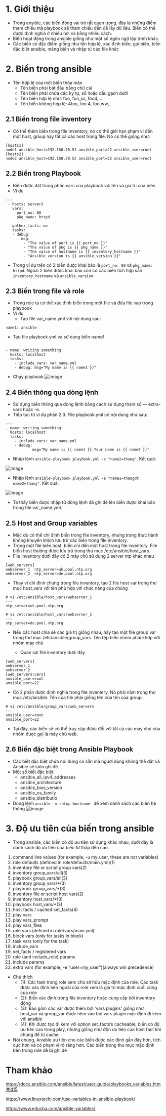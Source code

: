 # 1. Giới thiệu  
- Trong ansible, các biến đóng vai trò rất quan trọng, đây là những điểm tham chiếu mà playbook sẽ tham chiếu đến để lấy dữ liệu. Biến có thể được định nghĩa ở nhiều nơi và bằng nhiều cách. 
- Biến hoạt động trong ansible giống như một số ngôn ngữ lập trình khác.
- Các biến có đặc điểm giống như tên hợp lệ, xác định biến, gọi biến, biến đặc biệt ansible, mảng biến và nhập từ các file khác

# 2. Biến trong ansible 

- Tên hợp lệ của một biến thỏa mãn
  - Tên biến phải bắt đầu bằng chữ cái
  - Tên biến phải chứa các ký tự, số hoặc dấu gạch dưới
  - Tên biến hợp lệ như: foo, foo_ss, foo4,...
  - Tên biến không hợp lệ: 4foo, foo 4, foo.ww,...

## 2.1 Biến trong file inventory

- Có thể thêm biến trong file inventory, nó có thể giới hạn phạm vi đến một host, group hay tất cả các host trong file. Nó có thể giống như: 

```
[hosts1]
node1 ansible_host=192.168.70.51 ansible_port=22 ansible_user=root
[hosts2]
node2 ansible_host=192.168.70.52 ansible_port=22 ansible_user=root
```

## 2.2 Biến trong Playbook
- Biến được đặt trong phần vars của playbook với tên và giá trị của biên 
- Ví dụ  
```
---
 - hosts: server2
   vars:
     port_no: 80
     pkg_name: httpd

   gather_facts: no
   tasks:
   - debug:
       msg:
        - "The value of port is {{ port_no }}"
        - "The value of pkg is {{ pkg_name }}"
        - "The value of hostname is {{ inventory_hostname }}"
        - "Ansible version is {{ ansible_version }}"      
```

  - Trong ví dụ trên có 2 biến được khai báo là  `port_no: 80` và `pkg_name: httpd`. Ngoài 2 biến được khai báo còn có các biến tích hợp sẵn `inventory_hostname` và  `ansible_version`


## 2.3 Biến trong file và role 
- Trong role ta có thể xác định biến trong một file  và đứa file vào trong playbook 
- Ví dụ
  - Tạo file var_name.yml với nội dung sau:
```
name1: ansible
```
  - Tạo file playbook.yml và sử dụng biến name1.

```

- name: writing something
  hosts: localhost
  tasks:
    - include_vars: var_name.yml
    - debug: msg="My name is {{ name1 }}"

```

  - Chạy playbook 
  ![image](image/Screenshot_21.png)

## 2.4 Biến thông qua dòng lệnh  

- Sử dụng biến thông qua dòng lệnh bằng cách sử dụng tham số — extra-vars hoặc -e.
- Tiếp tục từ ví dụ phần 2.3. File playbook.yml có nội dung như sau: 
```
---
- name: writing something
  hosts: localhost
  tasks:
    - include_vars: var_name.yml
    - debug:
            msg="My name is {{ name1 }}.Your name is {{ name2 }}"
```
  - Nhập lệnh `ansible-playbook playbook.yml -e "name2=thang"`. Kết quả: 

  ![image](image/Screenshot_22.png)

  - Nhập lênh `ansible-playbook playbook.yml -e "name1=thangdt name2=thang"`. Kết quả:

  ![image](image/Screenshot_23.png)
  
  - Ta thấy biến được nhập từ dòng lệnh đã ghi đè lên biến được khai báo trong file var_name.yml. 

## 2.5 Host and Group variables

- Mặc dù có thể chỉ định biến trong file inventory, nhưng trong thực hành không khuyến khích lưu trữ các biến trong file inventory.
- Trong một file biến host, biến chỉ đến một host trong file inventory. File biến host thường được lưu trữ trong thư mục /etc/ansible/host_vars.
- File inventory dưới đây có 2 máy chủ sử dụng  2 server ntp khác nhau
```
[web_servers]
webserver_1  ntp_server=uk.pool.ntp.org
webserver_2  ntp_server=de.pool.ntp.org
```

- Thay vì chỉ định chúng trong file inventory, tạo 2 file host var trong thư mục host_vars với tên phù hợp với chức năng của chúng  
```
# vi /etc/ansible/host_vars/webserver_1
---
ntp_server=uk.pool.ntp.org

# vi /etc/ansible/host_vars/webserver_2
---
ntp_server=de.pool.ntp.org
```
- Nếu các host chia sẻ các giá trị giống nhau, hãy tạo một file group var trong thư mục /etc/ansible/group_vars. Tên tệp biến nhóm phải khớp với nhóm máy chủ

  - Quan sát file inventory dưới đây

```
[web_servers]
webserver_1
webserver_2
[web_servers:vars]
ansible_user=root
ansible_port=22
```
  - Có 2 phần được định nghĩa trong file inventery. Nó phải nằm trong thư mục /etc/ansible. Tên của file phải giống tên của tên của group.
```
# vi /etc/ansible/group_vars/web_servers
---
ansible_user=root
ansible_port=22
```
  - Tại đây, các biến sẽ có thể truy cập được đối với tất cả các máy chủ của nhóm được gọi là máy chủ web.

## 2.6 Biến đặc biệt trong Ansible Playbook 
- Các biết đặc biệt chứa nội dung  có sẵn mà người dùng không thể đặt và Ansible sẽ luôn ghi đè. 
- Một số biết đặc biệt 
  - ansible_all_ipv4_addresses
  - ansible_architecture
  - ansible_bios_version
  - ansible_os_family
  - ansible_distributio
- Dùng lệnh `ansible -m setup hostname ` để xem danh sách các biến hệ thống
  ![image](image/Screenshot_24.png)
 
# 3. Độ ưu tiên của biến trong ansible

- Trong ansible, các biến có độ ưu tiên sử dụng khác nhau, dưới đây là danh sách độ ưu tiên của biếu từ thấp đến cao 

1. command line values (for example, -u my_user, these are not variables)
2. role defaults (defined in role/defaults/main.yml)(1)
3. inventory file or script group vars(2)
4. inventory group_vars/all(3)
5. playbook group_vars/all(3)
6. inventory group_vars/*(3)
7. playbook group_vars/*(3)
8. inventory file or script host vars(2)
9. inventory host_vars/*(3)
10. playbook host_vars/*(3)
11. host facts / cached set_facts(4)
12. play vars
13. play vars_prompt
14. play vars_files
15. role vars (defined in role/vars/main.yml)
16. block vars (only for tasks in block)
17. task vars (only for the task)
18. include_vars
19. set_facts / registered vars
20. role (and include_role) params
21. include params
22. extra vars (for example, -e “user=my_user”)(always win precedence)

- Chú thích 
  - (1): Các task trong role xem chủ sở hữu mặc định của role. Các task được xác định bên ngoài của role xem là giá trị mặc định cuối cùng của role 
  - (2): Biến xác định trong file inventory hoặc cung cấp bởi inventory động 
  - (3): Bao gồm các var được thêm bởi 'vars plugins' giống như host_var và group_var được hêm vào bởi vars plugin mặc định đi kèm với ansible
  - (4): Khi được tạo đi kèm với option set_facts’s cacheable, biến có độ ưu tiên cao trong play, nhưng giống như độn ưu tiên của host fact khi chúng đề từ cache
- Nói chung, Ansible ưu tiên cho các biến được xác định gần đây hơn, tích cực hơn và có phạm vi rõ ràng hơn. Các biến trong thư mục mặc định bên trong role  dễ bị ghi đè

# Tham khảo 

https://docs.ansible.com/ansible/latest/user_guide/playbooks_variables.html#id15

https://www.linuxtechi.com/use-variables-in-ansible-playbook/

https://www.educba.com/ansible-variables/

